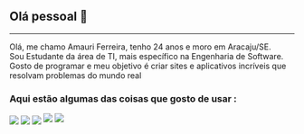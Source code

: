 ## Olá pessoal 👋
<hr>
Olá, me chamo Amauri Ferreira, tenho 24 anos e moro em Aracaju/SE. <br>
Sou Estudante da área de TI, mais específico na Engenharia de Software. Gosto de programar e meu objetivo é criar sites e aplicativos incríveis que resolvam problemas do mundo real 

### Aqui estão algumas das coisas que gosto de usar :
<div style="display: inline-block">
  <img align="center" src="https://img.shields.io/badge/HTML5-E34F26?style=for-the-badge&logo=html5&logoColor=white"> 
  <img align="center" src="https://img.shields.io/badge/CSS3-1572B6?style=for-the-badge&logo=css3&logoColor=white"> 
  <img align="center" src="https://img.shields.io/badge/JavaScript-F7DF1E?style=for-the-badge&logo=javascript&logoColor=black">
  <img aling="center" src="https://img.shields.io/badge/Java-ED8B00?style=for-the-badge&logo=openjdk&logoColor=white">
  <img aling="center" src="https://img.shields.io/badge/Spring-6DB33F?style=for-the-badge&logo=spring&logoColor=white">
</div>
